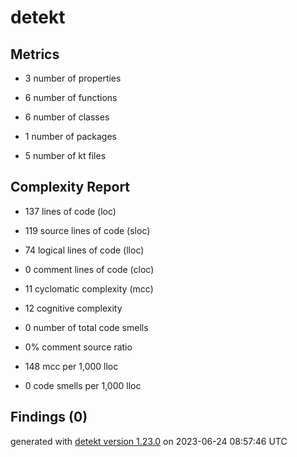 # detekt

## Metrics

* 3 number of properties

* 6 number of functions

* 6 number of classes

* 1 number of packages

* 5 number of kt files

## Complexity Report

* 137 lines of code (loc)

* 119 source lines of code (sloc)

* 74 logical lines of code (lloc)

* 0 comment lines of code (cloc)

* 11 cyclomatic complexity (mcc)

* 12 cognitive complexity

* 0 number of total code smells

* 0% comment source ratio

* 148 mcc per 1,000 lloc

* 0 code smells per 1,000 lloc

## Findings (0)

generated with [detekt version 1.23.0](https://detekt.dev/) on 2023-06-24 08:57:46 UTC
